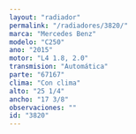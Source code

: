 ```yaml
---
layout: "radiador"
permalink: "/radiadores/3820/"
marca: "Mercedes Benz"
modelo: "C250"
ano: "2015"
motor: "L4 1.8, 2.0"
transmision: "Automática"
parte: "67167"
clima: "Con clima"
alto: "25 1/4"
ancho: "17 3/8"
observaciones: ""
id: "3820"
---
```


